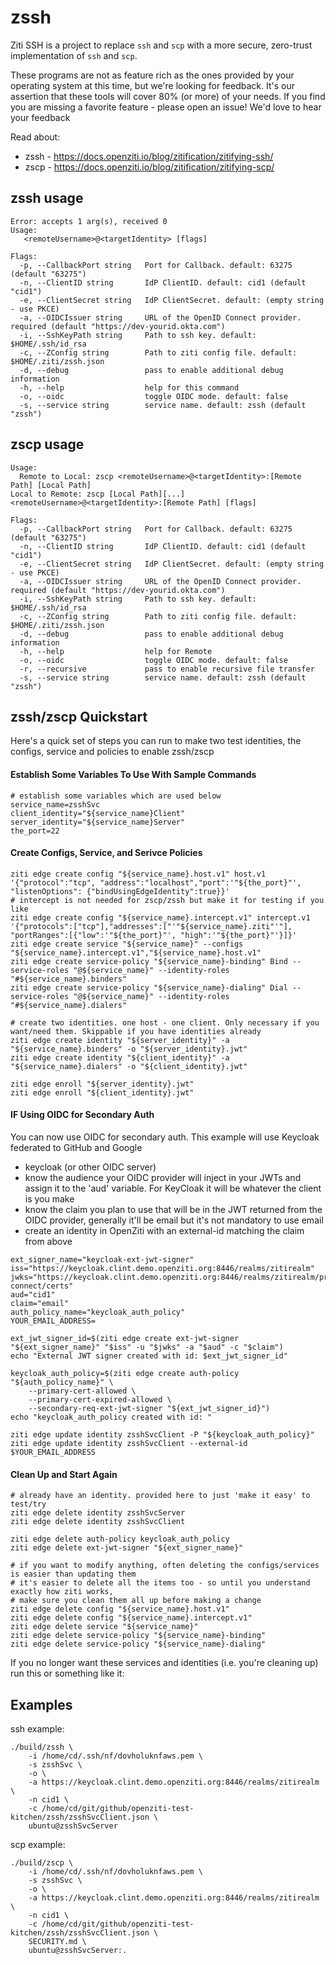 # zssh
Ziti SSH is a project to replace `ssh` and `scp` with a more secure, zero-trust implementation of `ssh` and `scp`.

These programs are not as feature rich as the ones provided by your operating system at this time, but we're looking 
for feedback. It's our assertion that these tools will cover 80% (or more) of your needs. If you find you are missing 
a favorite feature - please open an issue! We'd love to hear your feedback

Read about:
* zssh - https://docs.openziti.io/blog/zitification/zitifying-ssh/
* zscp - https://docs.openziti.io/blog/zitification/zitifying-scp/

## zssh usage
```
Error: accepts 1 arg(s), received 0
Usage:
   <remoteUsername>@<targetIdentity> [flags]

Flags:
  -p, --CallbackPort string   Port for Callback. default: 63275 (default "63275")
  -n, --ClientID string       IdP ClientID. default: cid1 (default "cid1")
  -e, --ClientSecret string   IdP ClientSecret. default: (empty string - use PKCE)
  -a, --OIDCIssuer string     URL of the OpenID Connect provider. required (default "https://dev-yourid.okta.com")
  -i, --SshKeyPath string     Path to ssh key. default: $HOME/.ssh/id_rsa
  -c, --ZConfig string        Path to ziti config file. default: $HOME/.ziti/zssh.json
  -d, --debug                 pass to enable additional debug information
  -h, --help                  help for this command
  -o, --oidc                  toggle OIDC mode. default: false
  -s, --service string        service name. default: zssh (default "zssh")
```

## zscp usage
```
Usage:
  Remote to Local: zscp <remoteUsername>@<targetIdentity>:[Remote Path] [Local Path]
Local to Remote: zscp [Local Path][...] <remoteUsername>@<targetIdentity>:[Remote Path] [flags]

Flags:
  -p, --CallbackPort string   Port for Callback. default: 63275 (default "63275")
  -n, --ClientID string       IdP ClientID. default: cid1 (default "cid1")
  -e, --ClientSecret string   IdP ClientSecret. default: (empty string - use PKCE)
  -a, --OIDCIssuer string     URL of the OpenID Connect provider. required (default "https://dev-yourid.okta.com")
  -i, --SshKeyPath string     Path to ssh key. default: $HOME/.ssh/id_rsa
  -c, --ZConfig string        Path to ziti config file. default: $HOME/.ziti/zssh.json
  -d, --debug                 pass to enable additional debug information
  -h, --help                  help for Remote
  -o, --oidc                  toggle OIDC mode. default: false
  -r, --recursive             pass to enable recursive file transfer
  -s, --service string        service name. default: zssh (default "zssh")
```

## zssh/zscp Quickstart

Here's a quick set of steps you can run to make two test identities, the configs, service and policies to enable zssh/zscp

#### Establish Some Variables To Use With Sample Commands
```
# establish some variables which are used below
service_name=zsshSvc
client_identity="${service_name}Client"
server_identity="${service_name}Server"
the_port=22
```

#### Create Configs, Service, and Serivce Policies
```
ziti edge create config "${service_name}.host.v1" host.v1 '{"protocol":"tcp", "address":"localhost","port":'"${the_port}"', "listenOptions": {"bindUsingEdgeIdentity":true}}'
# intercept is not needed for zscp/zssh but make it for testing if you like
ziti edge create config "${service_name}.intercept.v1" intercept.v1 '{"protocols":["tcp"],"addresses":["'"${service_name}.ziti"'"], "portRanges":[{"low":'"${the_port}"', "high":'"${the_port}"'}]}'
ziti edge create service "${service_name}" --configs "${service_name}.intercept.v1","${service_name}.host.v1"
ziti edge create service-policy "${service_name}-binding" Bind --service-roles "@${service_name}" --identity-roles "#${service_name}.binders"
ziti edge create service-policy "${service_name}-dialing" Dial --service-roles "@${service_name}" --identity-roles "#${service_name}.dialers"

# create two identities. one host - one client. Only necessary if you want/need them. Skippable if you have identities already
ziti edge create identity "${server_identity}" -a "${service_name}.binders" -o "${server_identity}.jwt"
ziti edge create identity "${client_identity}" -a "${service_name}.dialers" -o "${client_identity}.jwt"

ziti edge enroll "${server_identity}.jwt"
ziti edge enroll "${client_identity}.jwt"
```

#### IF Using OIDC for Secondary Auth

You can now use OIDC for secondary auth. This example will use Keycloak federated to GitHub and Google
* keycloak (or other OIDC server)
* know the audience your OIDC provider will inject in your JWTs and assign it to the 'aud' variable. For KeyCloak it 
  will be whatever the client is you make
* know the claim you plan to use that will be in the JWT returned from the OIDC provider, generally it'll be email 
  but it's not mandatory to use email
* create an identity in OpenZiti with an external-id matching the claim from above

```
ext_signer_name="keycloak-ext-jwt-signer"
iss="https://keycloak.clint.demo.openziti.org:8446/realms/zitirealm"
jwks="https://keycloak.clint.demo.openziti.org:8446/realms/zitirealm/protocol/openid-connect/certs"
aud="cid1"
claim="email"
auth_policy_name="keycloak_auth_policy"
YOUR_EMAIL_ADDRESS=

ext_jwt_signer_id=$(ziti edge create ext-jwt-signer "${ext_signer_name}" "$iss" -u "$jwks" -a "$aud" -c "$claim")
echo "External JWT signer created with id: $ext_jwt_signer_id"

keycloak_auth_policy=$(ziti edge create auth-policy "${auth_policy_name}" \
    --primary-cert-allowed \
    --primary-cert-expired-allowed \
    --secondary-req-ext-jwt-signer "${ext_jwt_signer_id}")
echo "keycloak_auth_policy created with id: "

ziti edge update identity zsshSvcClient -P "${keycloak_auth_policy}"
ziti edge update identity zsshSvcClient --external-id $YOUR_EMAIL_ADDRESS
```



#### Clean Up and Start Again
```
# already have an identity. provided here to just 'make it easy' to test/try
ziti edge delete identity zsshSvcServer
ziti edge delete identity zsshSvcClient

ziti edge delete auth-policy keycloak_auth_policy
ziti edge delete ext-jwt-signer "${ext_signer_name}"

# if you want to modify anything, often deleting the configs/services is easier than updating them
# it's easier to delete all the items too - so until you understand exactly how ziti works,
# make sure you clean them all up before making a change
ziti edge delete config "${service_name}.host.v1"
ziti edge delete config "${service_name}.intercept.v1"
ziti edge delete service "${service_name}"
ziti edge delete service-policy "${service_name}-binding"
ziti edge delete service-policy "${service_name}-dialing"
```

If you no longer want these services and identities (i.e. you're cleaning up) run this or something like it:








## Examples

ssh example:
```
./build/zssh \
    -i /home/cd/.ssh/nf/dovholuknfaws.pem \
    -s zsshSvc \
    -o \
    -a https://keycloak.clint.demo.openziti.org:8446/realms/zitirealm \
    -n cid1 \
    -c /home/cd/git/github/openziti-test-kitchen/zssh/zsshSvcClient.json \
    ubuntu@zsshSvcServer
```

scp example:
```
./build/zscp \
    -i /home/cd/.ssh/nf/dovholuknfaws.pem \
    -s zsshSvc \
    -o \
    -a https://keycloak.clint.demo.openziti.org:8446/realms/zitirealm \
    -n cid1 \
    -c /home/cd/git/github/openziti-test-kitchen/zssh/zsshSvcClient.json \
    SECURITY.md \
    ubuntu@zsshSvcServer:.
```